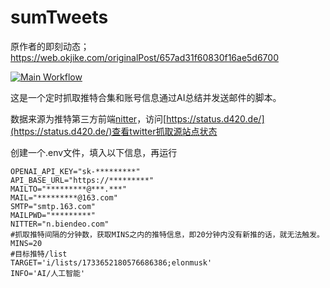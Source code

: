 # sumTweets
原作者的即刻动态；https://web.okjike.com/originalPost/657ad31f60830f16ae5d6700

[![Main Workflow](https://github.com/aigcnow/sumTweets/actions/workflows/main.yml/badge.svg)](https://github.com/aigcnow/sumTweets/actions/workflows/main.yml)

这是一个定时抓取推特合集和账号信息通过AI总结并发送邮件的脚本。

数据来源为推特第三方前端[nitter](https://github.com/zedeus/nitter)，访问[https://status.d420.de/](https://status.d420.de/)查看twitter抓取源站点状态

创建一个.env文件，填入以下信息，再运行
```
OPENAI_API_KEY="sk-*********"
API_BASE_URL="https://*********"
MAILTO="*********@***.***"
MAIL="*********@163.com"
SMTP="smtp.163.com"
MAILPWD="*********"
NITTER="n.biendeo.com"
#抓取推特间隔的分钟数，获取MINS之内的推特信息，即20分钟内没有新推的话，就无法触发。
MINS=20
#目标推特/list
TARGET='i/lists/1733652180576686386;elonmusk'
INFO='AI/人工智能'
```
